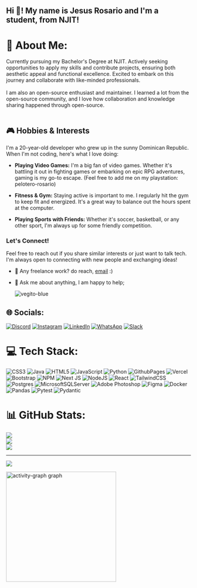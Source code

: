 <h2 align="left">Hi 👋! My name is Jesus Rosario and I'm a student, from NJIT!</h2>

# 💫 About Me:
Currently pursuing my Bachelor's Degree at NJIT. Actively seeking opportunities to apply my skills and contribute projects, ensuring both aesthetic appeal and functional excellence. Excited to embark on this journey and collaborate with like-minded professionals. <br><br>I am also an open-source enthusiast and maintainer. I learned a lot from the open-source community, and I love how collaboration and knowledge sharing happened through open-source.<br><br>

## 🎮 Hobbies & Interests

I'm a 20-year-old developer who grew up in the sunny Dominican Republic. When I'm not coding, here's what I love doing:

- **Playing Video Games:** I'm a big fan of video games. Whether it's battling it out in fighting games or embarking on epic RPG adventures, gaming is my go-to escape. (Feel free to add me on my playstation: pelotero-rosario)

- **Fitness & Gym:** Staying active is important to me. I regularly hit the gym to keep fit and energized. It's a great way to balance out the hours spent at the computer.

- **Playing Sports with Friends:** Whether it's soccer, basketball, or any other sport, I'm always up for some friendly competition.

### Let's Connect!

Feel free to reach out if you share similar interests or just want to talk tech. I'm always open to connecting with new people and exchanging ideas!


- 💼 Any freelance work? do reach, [email](mailto:adonisrv4905@gmail.com) :)
- 💬 Ask me about anything, I am happy to help;

  ![vegito-blue](https://github.com/jar285/jar285/assets/114256420/a06f2474-508e-44ce-ac4d-722115ba0d87)



## 🌐 Socials:
[![Discord](https://img.shields.io/badge/Discord-%237289DA.svg?logo=discord&logoColor=white)](https://discord.gg/discordapp.com/users/351827249697128469) [![Instagram](https://img.shields.io/badge/Instagram-%23E4405F.svg?logo=Instagram&logoColor=white)](https://instagram.com/jesus_rosarioav) [![LinkedIn](https://img.shields.io/badge/LinkedIn-%230077B5.svg?logo=linkedin&logoColor=white)](https://linkedin.com/in/https://www.linkedin.com/in/jesus-adonis-rosario-vargas-371508255) 
[![WhatsApp](https://img.shields.io/badge/WhatsApp--green?style=flat&logo=WhatsApp&logoColor=white&labelColor=%23128c7e&color=%23128c7e)](https://wa.link/3w36c9)
[![Slack](https://img.shields.io/badge/Slack--4A154B?style=flat&logo=Slack&logoColor=white&labelColor=%234A154B)](https://jesusrosarioworkspace.slack.com)






# 💻 Tech Stack:
![CSS3](https://img.shields.io/badge/css3-%231572B6.svg?style=for-the-badge&logo=css3&logoColor=white) ![Java](https://img.shields.io/badge/java-%23ED8B00.svg?style=for-the-badge&logo=openjdk&logoColor=white) ![HTML5](https://img.shields.io/badge/html5-%23E34F26.svg?style=for-the-badge&logo=html5&logoColor=white) ![JavaScript](https://img.shields.io/badge/javascript-%23323330.svg?style=for-the-badge&logo=javascript&logoColor=%23F7DF1E) ![Python](https://img.shields.io/badge/python-3670A0?style=for-the-badge&logo=python&logoColor=ffdd54) ![GithubPages](https://img.shields.io/badge/github%20pages-121013?style=for-the-badge&logo=github&logoColor=white) ![Vercel](https://img.shields.io/badge/vercel-%23000000.svg?style=for-the-badge&logo=vercel&logoColor=white) ![Bootstrap](https://img.shields.io/badge/bootstrap-%238511FA.svg?style=for-the-badge&logo=bootstrap&logoColor=white) ![NPM](https://img.shields.io/badge/NPM-%23CB3837.svg?style=for-the-badge&logo=npm&logoColor=white) ![Next JS](https://img.shields.io/badge/Next-black?style=for-the-badge&logo=next.js&logoColor=white) ![NodeJS](https://img.shields.io/badge/node.js-6DA55F?style=for-the-badge&logo=node.js&logoColor=white) ![React](https://img.shields.io/badge/react-%2320232a.svg?style=for-the-badge&logo=react&logoColor=%2361DAFB) ![TailwindCSS](https://img.shields.io/badge/tailwindcss-%2338B2AC.svg?style=for-the-badge&logo=tailwind-css&logoColor=white) ![Postgres](https://img.shields.io/badge/postgres-%23316192.svg?style=for-the-badge&logo=postgresql&logoColor=white) ![MicrosoftSQLServer](https://img.shields.io/badge/Microsoft%20SQL%20Server-CC2927?style=for-the-badge&logo=microsoft%20sql%20server&logoColor=white) ![Adobe Photoshop](https://img.shields.io/badge/adobe%20photoshop-%2331A8FF.svg?style=for-the-badge&logo=adobe%20photoshop&logoColor=white) ![Figma](https://img.shields.io/badge/figma-%23F24E1E.svg?style=for-the-badge&logo=figma&logoColor=white) ![Docker](https://img.shields.io/badge/docker-%230db7ed.svg?style=for-the-badge&logo=docker&logoColor=white) ![Pandas](https://img.shields.io/badge/Pandas--white?style=for-the-badge&logo=Pandas&labelColor=%23a163cc&color=%23a163cc) ![Pytest](https://img.shields.io/badge/Pytest--blank?style=for-the-badge&logo=Pytest&color=%23545454) ![Pydantic](https://img.shields.io/badge/Pydantic--white?style=for-the-badge&logo=Pydantic&logoColor=%23e92063&labelColor=%232b3643&color=%232b3643)

# 📊 GitHub Stats:
![](https://github-readme-stats.vercel.app/api?username=jar285&theme=default&hide_border=false&include_all_commits=true&count_private=false)<br/>
![](https://github-readme-streak-stats.herokuapp.com/?user=jar285&theme=default&hide_border=false)<br/>
![](https://github-readme-stats.vercel.app/api/top-langs/?username=jar285&theme=default&hide_border=false&include_all_commits=true&count_private=false&layout=compact)

---

![](https://komarev.com/ghpvc/?username=jar285&color=yellow)

  <img src="https://github-readme-activity-graph.vercel.app/graph?username=jar285&radius=16&theme=github&area=true&order=5" height="300" alt="activity-graph graph" />




<!-- Proudly created with GPRM ( https://gprm.itsvg.in ) -->


